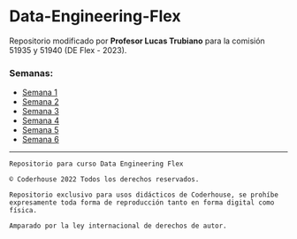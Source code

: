# Data-Engineering-Flex

Repositorio modificado por **Profesor Lucas Trubiano** para la comisión 51935 y 51940 (DE Flex - 2023).



### Semanas:
- [Semana 1](Semana_1/Semana_1.md)
- [Semana 2](Semana_2/Semana_2.md)
- [Semana 3](Semana_3/Semana_3.md)
- [Semana 4](Semana_4/Semana_4.md)
- [Semana 5](Semana_5/Semana_5.md)
- [Semana 6](Semana_6/Semana_6.md)


---

    Repositorio para curso Data Engineering Flex

    © Coderhouse 2022 Todos los derechos reservados.

    Repositorio exclusivo para usos didácticos de Coderhouse, se prohíbe expresamente toda forma de reproducción tanto en forma digital como física.

    Amparado por la ley internacional de derechos de autor.